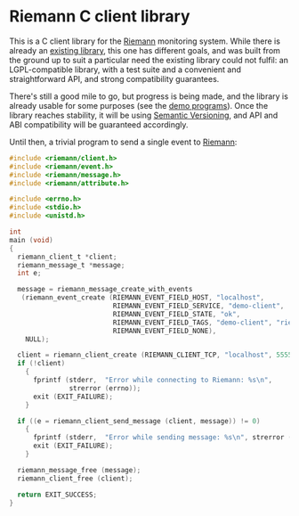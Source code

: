 Riemann C client library
========================

This is a C client library for the [Riemann][riemann] monitoring
system. While there is already an [existing library][gkos-riemann],
this one has different goals, and was built from the ground up to suit
a particular need the existing library could not fulfil: an
LGPL-compatible library, with a test suite and a convenient and
straightforward API, and strong compatibility guarantees.

 [riemann]: http://riemann.io/
 [gkos-riemann]: https://github.com/gkos/riemann-c-client

There's still a good mile to go, but progress is being made, and the
library is already usable for some purposes (see the
[demo programs][demos]). Once the library reaches stability, it will
be using [Semantic Versioning][semver], and API and ABI compatibility
will be guaranteed accordingly.

 [demos]: https://github.com/algernon/riemann-c-client/tree/master/src
 [semver]: http://semver.org/

Until then, a trivial program to send a single event to
[Riemann][riemann]:

```c
#include <riemann/client.h>
#include <riemann/event.h>
#include <riemann/message.h>
#include <riemann/attribute.h>

#include <errno.h>
#include <stdio.h>
#include <unistd.h>

int
main (void)
{
  riemann_client_t *client;
  riemann_message_t *message;
  int e;

  message = riemann_message_create_with_events
   (riemann_event_create (RIEMANN_EVENT_FIELD_HOST, "localhost",
                          RIEMANN_EVENT_FIELD_SERVICE, "demo-client",
                          RIEMANN_EVENT_FIELD_STATE, "ok",
                          RIEMANN_EVENT_FIELD_TAGS, "demo-client", "riemann-c-client", NULL,
                          RIEMANN_EVENT_FIELD_NONE),
    NULL);

  client = riemann_client_create (RIEMANN_CLIENT_TCP, "localhost", 5555);
  if (!client)
    {
      fprintf (stderr,  "Error while connecting to Riemann: %s\n",
               strerror (errno));
      exit (EXIT_FAILURE);
    }

  if ((e = riemann_client_send_message (client, message)) != 0)
    {
      fprintf (stderr,  "Error while sending message: %s\n", strerror (-e));
      exit (EXIT_FAILURE);
    }

  riemann_message_free (message);
  riemann_client_free (client);

  return EXIT_SUCCESS;
}
```
